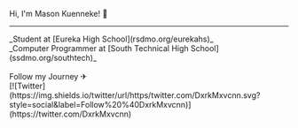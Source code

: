 Hi, I'm Mason Kuenneke! 👋
<hr>
_Student at [Eureka High School](rsdmo.org/eurekahs)_<br>
_Computer Programmer at [South Technical High School](ssdmo.org/southtech)_
<br><br>
Follow my Journey ✈<br>
[![Twitter](https://img.shields.io/twitter/url/https/twitter.com/DxrkMxvcnn.svg?style=social&label=Follow%20%40DxrkMxvcnn)](https://twitter.com/DxrkMxvcnn)
